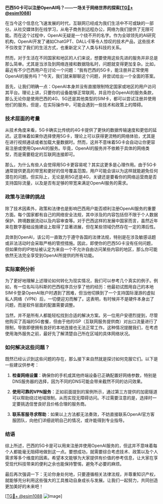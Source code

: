 **巴西5G卡可以注册OpenAI吗？——一场关于网络世界的探索[[TG💪+ @esim1088](https://t.me/s/esim1088)]**

在当今这个信息化飞速发展的时代，互联网已经成为我们生活中不可或缺的一部分。从社交媒体到在线学习，从电子商务到远程办公，网络为我们提供了无限可能。而在这个过程中，OpenAI无疑是一个绕不开的名字。作为全球领先的AI研究机构，OpenAI开发了诸如ChatGPT、DALL-E等令人惊叹的技术产品，这些技术不仅改变了我们的生活方式，也重新定义了人类与科技的关系。

然而，对于生活在不同国家和地区的人们来说，想要使用这些先进的服务并非总是那么简单。尤其是当涉及到网络连接和数据隐私时，问题就变得更加复杂。比如，最近有不少巴西用户在讨论一个问题：“我有巴西的5G卡，能注册并正常使用OpenAI的服务吗？”今天，我们就来聊聊这个问题，并尝试给出一个全面的答案。

首先，让我们明确一点：OpenAI本身并没有直接限制特定国家或地区的用户访问其平台。理论上讲，只要你的设备能够正常联网，并且符合OpenAI的服务条款，那么无论你是使用巴西的4G、5G还是其他类型的SIM卡，都可以尝试注册并使用他们的服务。但是，在实际操作中，可能会遇到一些技术和政策上的障碍。

### 技术层面的考量

从技术角度来看，5G卡确实比传统的4G卡提供了更快的数据传输速度和更低的延迟。这意味着如果你选择使用5G卡，理论上可以获得更流畅的网络体验，尤其是在进行视频通话或者加载大量数据时。然而，这并不意味着5G卡会自动让你更容易注册或使用OpenAI的服务。毕竟，OpenAI的服务并不依赖于具体的网络类型，而是需要稳定的互联网连接即可。

那么，为什么有些人会觉得用5G卡更容易呢？其实这更多是心理作用。由于5G卡通常提供更高的带宽和更好的信号覆盖范围，用户可能会误以为这样就能避免任何潜在的问题。但实际上，无论是用5G还是4G，关键还是要看你的网络运营商是否支持国际流量，以及是否有足够的带宽来满足OpenAI服务的需求。

### 政策与法律的挑战

除了技术因素外，政策和法律也是影响巴西用户能否顺利注册OpenAI服务的重要方面。每个国家都有自己的网络安全法规，其中涉及的内容包括但不限于个人数据保护、跨境数据流动以及内容审查等。对于巴西这样的发展中国家而言，虽然近年来在数字基础设施建设上取得了显著进展，但在某些领域仍然存在一定的滞后性。

具体到OpenAI，该公司一直致力于遵守各国的法律法规，特别是在涉及敏感话题或非法活动时会采取严格的管控措施。因此，即使你的巴西5G卡没有任何问题，但如果你的IP地址被认定为来自一个不允许自由访问某些内容的地区，那么你可能依然无法完全享受到OpenAI所提供的所有功能。

### 实际案例分析

为了更好地理解上述理论如何转化为现实情况，我们可以参考几个真实的例子。例如，有一位名叫马科斯的巴西程序员分享了他的经历：他最初试图用自己的本地SIM卡登录OpenAI账户时遇到了困难，但当他切换到了一个支持国际漫游的虚拟私人网络（VPN）后，一切便迎刃而解了。这表明，有时候并不是硬件本身出了问题，而是软件层面的配置需要调整。

当然，并不是所有人都能轻松找到合适的解决方案。另一位用户安德烈提到，尽管他购买了高端的5G套餐，但由于他的ISP（互联网服务提供商）对出口流量进行了限制，导致即便拥有良好的本地连接也无法正常工作。这种情况提醒我们，在考虑使用海外服务之前，最好先了解清楚自己所在区域的具体网络状况。

### 如何解决这些问题？

既然已经认识到这些问题的存在，那么接下来自然就是探讨如何克服它们。以下是一些建议供参考：

1. **检查网络设置**：确保你的手机或其他终端设备已正确配置好网络参数，特别是DNS服务器的选择，因为不同的DNS可能会带来截然不同的访问效果。
   
2. **使用可靠的VPN服务**：正如前面提到的案例所示，通过第三方提供的加密隧道可以帮助绕过地域限制，从而实现无障碍访问。不过需要注意的是，选择时一定要挑选信誉良好且价格合理的服务商。

3. **联系客服寻求帮助**：如果以上方法都无法奏效，不妨直接联系OpenAI官方客服团队，向他们详细说明自己的情况，或许能得到专业指导。

### 结语

综上所述，巴西的5G卡是可以用来注册并使用OpenAI服务的，但这并不意味着每个人都能毫无阻碍地做到这一点。要想成功，就需要综合考虑技术、政策以及个人需求等多个维度的因素。希望本文能够为大家提供有价值的参考信息，让大家在享受现代科技带来的便利之余也能保持警惕，避免不必要的麻烦。

最后再次强调一下：无论你身处何地，只要遵循相关法律法规，并尊重知识产权，就能够充分利用这些强大的工具推动自身成长与发展。让我们一起努力，共同创造更加美好的未来吧！

[[TG💪+ @esim1088](https://t.me/s/esim1088) ![Image](https://i.postimg.cc/4NQfJmqS/Snipaste-2025-05-13-00-14-12.png)]